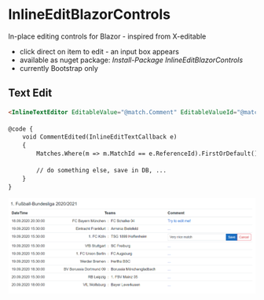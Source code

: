 # InlineEditBlazorControls
In-place editing controls for Blazor - inspired from X-editable

- click direct on item to edit - an input box appears
- available as nuget package: *Install-Package InlineEditBlazorControls*
- currently Bootstrap only

## Text Edit

```html
<InlineTextEditor EditableValue="@match.Comment" EditableValueId="@match.MatchId" ValueSaved="CommentEdited"></InlineTextEditor>

@code {
    void CommentEdited(InlineEditTextCallback e)
    {
        Matches.Where(m => m.MatchId == e.ReferenceId).FirstOrDefault().Comment = e.Value;

        // do something else, save in DB, ...
    }
}
```




![Textedit](.github/images/textedit.png)
